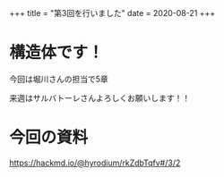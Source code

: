 +++
title = "第3回を行いました"
date = 2020-08-21
+++

# 構造体です！

今回は堀川さんの担当で5章

来週はサルバトーレさんよろしくお願いします！！


# 今回の資料

https://hackmd.io/@hyrodium/rkZdbTqfv#/3/2
